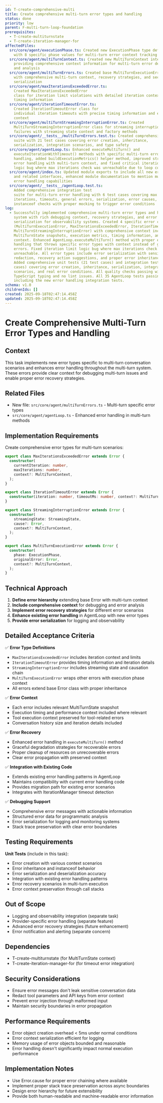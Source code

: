 ```yaml
---
id: T-create-comprehensive-multi
title: Create comprehensive multi-turn error types and handling
status: done
priority: low
parent: F-multi-turn-loop-foundation
prerequisites:
  - T-create-multiturnstate
  - T-create-iteration-manager-for
affectedFiles:
  src/core/agent/executionPhase.ts: Created new ExecutionPhase type definition
    with 8 specific phase values for multi-turn error context tracking
  src/core/agent/multiTurnContext.ts: Created new MultiTurnContext interface
    providing comprehensive context information for multi-turn error debugging
    and analysis
  src/core/agent/multiTurnErrors.ts: Created base MultiTurnExecutionError class
    with comprehensive multi-turn context, recovery strategies, and secure error
    serialization
  src/core/agent/maxIterationsExceededError.ts:
    Created MaxIterationsExceededError
    class for iteration limit violations with detailed iteration context and
    timing information
  src/core/agent/iterationTimeoutError.ts:
    Created IterationTimeoutError class for
    individual iteration timeouts with precise timing information and execution
    context
  src/core/agent/multiTurnStreamingInterruptionError.ts: Created
    MultiTurnStreamingInterruptionError class for streaming interruption
    failures with streaming state context and factory methods
  src/core/agent/__tests__/multiTurnErrors.test.ts: Created comprehensive test
    suite with 21 test cases covering error creation, inheritance,
    serialization, integration scenarios, and type safety
  src/core/agent/agentLoop.ts: Enhanced executeMultiTurn() and
    executeIterationWithTimeout() methods with specific multi-turn error
    handling, added buildExecutionMetrics() helper method, improved streaming
    error handling with multi-turn context, and fixed critical iteration limit
    logic bug where max iterations check was unreachable due to loop condition
  src/core/agent/index.ts: Updated module exports to include all new error types
    and related interfaces, enhanced module documentation to mention multi-turn
    error handling capabilities
  src/core/agent/__tests__/agentLoop.test.ts:
    Added comprehensive integration test
    suite for multi-turn error handling with 6 test cases covering max
    iterations, timeouts, general errors, serialization, error causes, and
    instanceof checks with proper mocking to trigger error conditions
log:
  - Successfully implemented comprehensive multi-turn error types and handling
    system with rich debugging context, recovery strategies, and error
    serialization for observability systems. Created 4 specific error classes
    (MultiTurnExecutionError, MaxIterationsExceededError, IterationTimeoutError,
    MultiTurnStreamingInterruptionError) with comprehensive context including
    MultiTurnState snapshots, execution metrics, timing information, and debug
    context. Enhanced AgentLoop.executeMultiTurn() method with proper error
    handling that throws specific error types with context instead of generic
    errors. Fixed iteration limit logic bug where max iterations check was
    unreachable. All error types include error serialization with sensitive data
    redaction, recovery action suggestions, and proper error inheritance chains.
    Added comprehensive unit tests (21 test cases) and integration tests (6 test
    cases) covering error creation, inheritance, serialization, integration
    scenarios, and real error conditions. All quality checks passing with proper
    TypeScript typing and no lint issues. All 35 AgentLoop tests passing
    including the new error handling integration tests.
schema: v1.0
childrenIds: []
created: 2025-09-18T02:47:14.458Z
updated: 2025-09-18T02:47:14.458Z
---
```


# Create Comprehensive Multi-Turn Error Types and Handling

## Context

This task implements new error types specific to multi-turn conversation scenarios and enhances error handling throughout the multi-turn system. These errors provide clear context for debugging multi-turn issues and enable proper error recovery strategies.

## Related Files

- New file: `src/core/agent/multiTurnErrors.ts` - Multi-turn specific error types
- `src/core/agent/agentLoop.ts` - Enhanced error handling in multi-turn methods

## Implementation Requirements

Create comprehensive error types for multi-turn scenarios:

```typescript
export class MaxIterationsExceededError extends Error {
  constructor(
    currentIteration: number,
    maxIterations: number,
    context?: MultiTurnContext,
  );
}

export class IterationTimeoutError extends Error {
  constructor(iteration: number, timeoutMs: number, context?: MultiTurnContext);
}

export class StreamingInterruptionError extends Error {
  constructor(
    streamingState: StreamingState,
    cause?: Error,
    context?: MultiTurnContext,
  );
}

export class MultiTurnExecutionError extends Error {
  constructor(
    phase: ExecutionPhase,
    originalError: Error,
    context?: MultiTurnContext,
  );
}
```

## Technical Approach

1. **Define error hierarchy** extending base Error with multi-turn context
2. **Include comprehensive context** for debugging and error analysis
3. **Implement error recovery strategies** for different error scenarios
4. **Enhance existing error handling** in AgentLoop with new error types
5. **Provide error serialization** for logging and observability

## Detailed Acceptance Criteria

✅ **Error Type Definitions**

- `MaxIterationsExceededError` includes iteration context and limits
- `IterationTimeoutError` provides timing information and iteration details
- `StreamingInterruptionError` includes streaming state and causation chain
- `MultiTurnExecutionError` wraps other errors with execution phase context
- All errors extend base Error class with proper inheritance

✅ **Error Context**

- Each error includes relevant MultiTurnState snapshot
- Execution timing and performance context included where relevant
- Tool execution context preserved for tool-related errors
- Conversation history size and iteration details included

✅ **Error Recovery**

- Enhanced error handling in `executeMultiTurn()` method
- Graceful degradation strategies for recoverable errors
- Proper cleanup of resources on unrecoverable errors
- Clear error propagation with preserved context

✅ **Integration with Existing Code**

- Extends existing error handling patterns in AgentLoop
- Maintains compatibility with current error handling code
- Provides migration path for existing error scenarios
- Integrates with IterationManager timeout detection

✅ **Debugging Support**

- Comprehensive error messages with actionable information
- Structured error data for programmatic analysis
- Error serialization for logging and monitoring systems
- Stack trace preservation with clear error boundaries

## Testing Requirements

**Unit Tests** (include in this task):

- Error creation with various context scenarios
- Error inheritance and instanceof behavior
- Error serialization and deserialization accuracy
- Integration with existing error handling patterns
- Error recovery scenarios in multi-turn execution
- Error context preservation through call stacks

## Out of Scope

- Logging and observability integration (separate task)
- Provider-specific error handling (separate feature)
- Advanced error recovery strategies (future enhancement)
- Error notification and alerting (separate concern)

## Dependencies

- T-create-multiturnstate (for MultiTurnState context)
- T-create-iteration-manager-for (for timeout error integration)

## Security Considerations

- Ensure error messages don't leak sensitive conversation data
- Redact tool parameters and API keys from error context
- Prevent error injection through malformed input
- Maintain security boundaries in error propagation

## Performance Requirements

- Error object creation overhead < 5ms under normal conditions
- Error context serialization efficient for logging
- Memory usage of error objects bounded and reasonable
- Error handling doesn't significantly impact normal execution performance

## Implementation Notes

- Use Error.cause for proper error chaining where available
- Implement proper stack trace preservation across async boundaries
- Design error hierarchy for future extensibility
- Provide both human-readable and machine-readable error information
